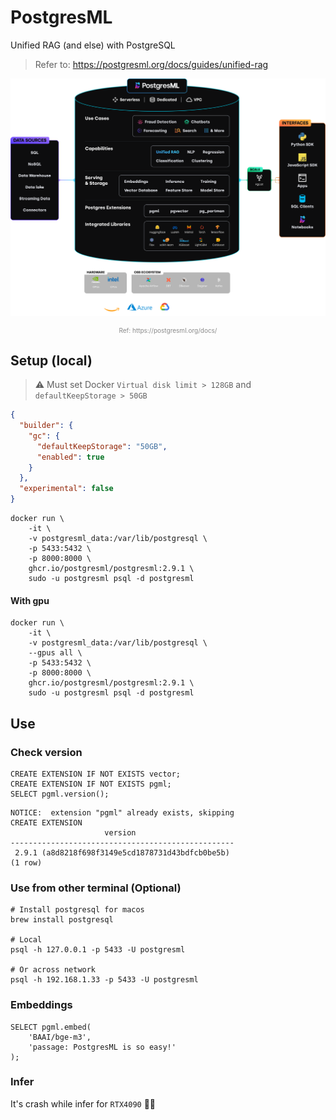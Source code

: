 # PostgresML

Unified RAG (and else) with PostgreSQL

> Refer to: https://postgresml.org/docs/guides/unified-rag

![](../../ml/assets/postgresml-overview.png)

<div style="text-align:center;width:100%;font-size:x-small;opacity:50%">Ref: https://postgresml.org/docs/</div>

## Setup (local)

> ⚠️ Must set Docker `Virtual disk limit > 128GB` and `defaultKeepStorage > 50GB`

```json
{
  "builder": {
    "gc": {
      "defaultKeepStorage": "50GB",
      "enabled": true
    }
  },
  "experimental": false
}
```

```
docker run \
    -it \
    -v postgresml_data:/var/lib/postgresql \
    -p 5433:5432 \
    -p 8000:8000 \
    ghcr.io/postgresml/postgresml:2.9.1 \
    sudo -u postgresml psql -d postgresml
```

#### With gpu

```
docker run \
    -it \
    -v postgresml_data:/var/lib/postgresql \
    --gpus all \
    -p 5433:5432 \
    -p 8000:8000 \
    ghcr.io/postgresml/postgresml:2.9.1 \
    sudo -u postgresml psql -d postgresml
```

## Use

### Check version

```
CREATE EXTENSION IF NOT EXISTS vector;
CREATE EXTENSION IF NOT EXISTS pgml;
SELECT pgml.version();
```

```
NOTICE:  extension "pgml" already exists, skipping
CREATE EXTENSION
                     version
--------------------------------------------------
 2.9.1 (a8d8218f698f3149e5cd1878731d43bdfcb0be5b)
(1 row)
```

### Use from other terminal (Optional)

```
# Install postgresql for macos
brew install postgresql

# Local
psql -h 127.0.0.1 -p 5433 -U postgresml

# Or across network
psql -h 192.168.1.33 -p 5433 -U postgresml

```

### Embeddings

```
SELECT pgml.embed(
    'BAAI/bge-m3',
    'passage: PostgresML is so easy!'
);
```

### Infer

It's crash while infer for `RTX4090` 🤷‍♂️
